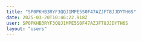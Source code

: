 ```yaml
---
title: "SP0PKHB3RYF3QQJ1MPE5S0F47AZJFT8JJDYTH6S"
date: 2025-03-20T10:46:22.918Z
user: SP0PKHB3RYF3QQJ1MPE5S0F47AZJFT8JJDYTH6S
layout: "users"
---
```

    